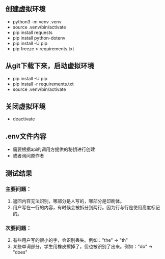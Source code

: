 ## 创建虚拟环境
- python3 -m venv .venv
- source .venv/bin/activate 
- pip install requests
- pip install python-dotenv
- pip install -U pip
- pip freeze > requirements.txt

## 从git下载下来，启动虚拟环境
- pip install -U pip
- pip install -r requirements.txt
- source .venv/bin/activate

## 关闭虚拟环境
- deactivate

## .env文件内容
- 需要根据api的调用方提供的秘钥进行创建
- 或者询问原作者

## 测试结果
### 主要问题：
1. 返回内容无法识别，哪部分是人写的，哪部分是印刷体。
2. 用户写在一行的内容，有时候会被拆分到两行。因为行与行是使用高度标记的。

### 次要问题：
2. 有些用户写的很小的字，会识别丢失。例如："the" -> "th"
3. 某些单词部分，学生用橡皮擦掉了，但也被识别了出来。例如："do" -> "does"